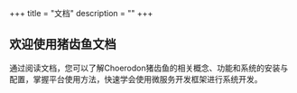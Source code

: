 +++
title = "文档"
description = ""
+++

## 欢迎使用猪齿鱼文档

通过阅读文档，您可以了解Choerodon猪齿鱼的相关概念、功能和系统的安装与配置，掌握平台使用方法，快速学会使用微服务开发框架进行系统开发。
